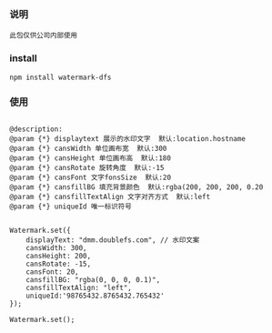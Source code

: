 <!--
 * @Author: 鲁遥
 * @Date: 2021-03-30 17:22:31
 * @LastEditTime: 2021-03-31 19:53:44
 * @LastEditors: your name
 * @Description: 
 * @FilePath: /waterMark/README.md
-->
### 说明
```
此包仅供公司内部使用
```


### install
```
npm install watermark-dfs
```

### 使用
```
 
@description:
@param {*} displaytext 展示的水印文字  默认:location.hostname
@param {*} cansWidth 单位画布宽  默认:300
@param {*} cansHeight 单位画布高  默认:180
@param {*} cansRotate 旋转角度  默认:-15
@param {*} cansFont 文字fonsSize  默认:20
@param {*} cansfillBG 填充背景颜色  默认:rgba(200, 200, 200, 0.20
@param {*} cansfillTextAlign 文字对齐方式  默认:left
@param {*} uniqueId 唯一标识符号
     

Watermark.set({
    displayText: "dmm.doublefs.com", // 水印文案
    cansWidth: 300,
    cansHeight: 200,
    cansRotate: -15,
    cansFont: 20,
    cansfillBG: "rgba(0, 0, 0, 0.1)",
    cansfillTextAlign: "left",
    uniqueId:'98765432.8765432.765432'
});

Watermark.set();

```

